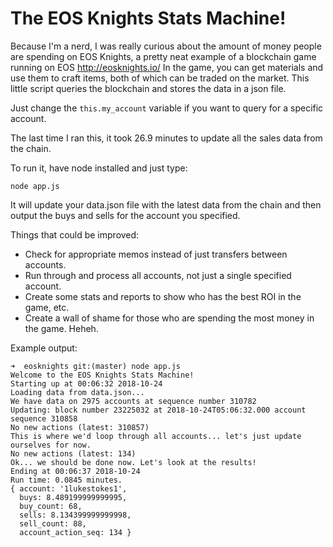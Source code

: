 # The EOS Knights Stats Machine!

Because I'm a nerd, I was really curious about the amount of money people are spending on EOS Knights, a pretty neat example of a blockchain game running on EOS http://eosknights.io/ In the game, you can get materials and use them to craft items, both of which can be traded on the market. This little script queries the blockchain and stores the data in a json file.

Just change the `this.my_account` variable if you want to query for a specific account.

The last time I ran this, it took 26.9 minutes to update all the sales data from the chain.

To run it, have node installed and just type:

```
node app.js
```

It will update your data.json file with the latest data from the chain and then output the buys and sells for the account you specified.

Things that could be improved:

* Check for appropriate memos instead of just transfers between accounts.
* Run through and process all accounts, not just a single specified account.
* Create some stats and reports to show who has the best ROI in the game, etc.
* Create a wall of shame for those who are spending the most money in the game. Heheh.

Example output:

```
➜  eosknights git:(master) node app.js
Welcome to the EOS Knights Stats Machine!
Starting up at 00:06:32 2018-10-24
Loading data from data.json...
We have data on 2975 accounts at sequence number 310782
Updating: block number 23225032 at 2018-10-24T05:06:32.000 account sequence 310858
No new actions (latest: 310857)
This is where we'd loop through all accounts... let's just update ourselves for now.
No new actions (latest: 134)
Ok... we should be done now. Let's look at the results!
Ending at 00:06:37 2018-10-24
Run time: 0.0845 minutes.
{ account: '1lukestokes1',
  buys: 8.489199999999995,
  buy_count: 68,
  sells: 8.134399999999998,
  sell_count: 88,
  account_action_seq: 134 }
```